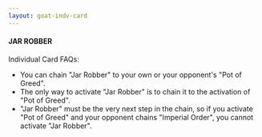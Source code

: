 ```yaml
---
layout: goat-indv-card
---
```


#### JAR ROBBER

Individual Card FAQs:

*   You can chain "Jar Robber" to your own or your opponent's "Pot of Greed".
*   The only way to activate "Jar Robber" is to chain it to the activation of "Pot of Greed".
*   "Jar Robber" must be the very next step in the chain, so if you activate "Pot of Greed" and your opponent chains "Imperial Order", you cannot activate "Jar Robber".